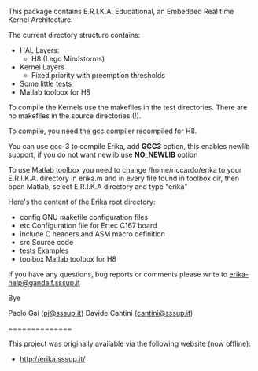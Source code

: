 This package contains E.R.I.K.A. Educational, an Embedded Real tIme Kernel Architecture.

The current directory structure contains:
- HAL Layers:
  - H8 (Lego Mindstorms)
- Kernel Layers
  - Fixed priority with preemption thresholds
- Some little tests
- Matlab toolbox for H8

To compile the Kernels use the makefiles in the test directories. There
are no makefiles in the source directories (!).

To compile, you need the gcc compiler recompiled for H8.

You can use gcc-3 to compile Erika, add __GCC3__ option, this enables newlib
support, if you do not want newlib use __NO_NEWLIB__ option

To use Matlab toolbox you need to change /home/riccardo/erika to your
E.R.I.K.A. directory in erika.m and in every file found in toolbox dir,
then open Matlab, select E.R.I.K.A directory and type "erika"

Here's the content of the Erika root directory:
- config	GNU makefile configuration files
- etc		Configuration file for Ertec C167 board
- include	C headers and ASM macro definition
- src		Source code
- tests		Examples
- toolbox	Matlab toolbox for H8

If you have any questions, bug reports or comments please write to
erika-help@gandalf.sssup.it

Bye

Paolo Gai             (pj@sssup.it)
Davide Cantini        (cantini@sssup.it)

==============

This project was originally available via the following website (now offline):
 - http://erika.sssup.it/
